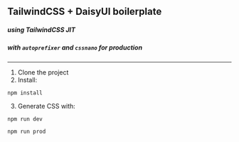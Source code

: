 ## TailwindCSS + DaisyUI boilerplate
##### using TailwindCSS JIT
##### with `autoprefixer` and `cssnano` for production

---

1. Clone the project
2. Install:
```
npm install
```
3. Generate CSS with:
```
npm run dev
```
```
npm run prod
```